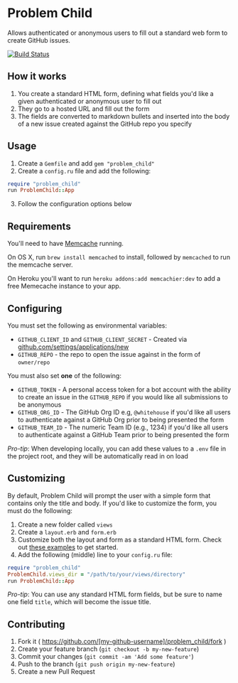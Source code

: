 # Problem Child

Allows authenticated or anonymous users to fill out a standard web form to create GitHub issues.

[![Build Status](https://travis-ci.org/benbalter/problem_child.svg)](https://travis-ci.org/benbalter/problem_child)

## How it works

1. You create a standard HTML form, defining what fields you'd like a given authenticated or anonymous user to fill out
2. They go to a hosted URL and fill out the form
3. The fields are converted to markdown bullets and inserted into the body of a new issue created against the GitHub repo you specify

## Usage

1. Create a `Gemfile` and add `gem "problem_child"`
2. Create a `config.ru` file and add the following:
  ```ruby
  require "problem_child"
  run ProblemChild::App
  ```
3. Follow the configuration options below

## Requirements

You'll need to have [Memcache](http://memcached.org/) running.

On OS X, run `brew install memcached` to install, followed by `memcached` to run the memcache server.

On Heroku you'll want to run `heroku addons:add memcachier:dev` to add a free Memecache instance to your app.

## Configuring

You must set the following as environmental variables:

* `GITHUB_CLIENT_ID` and `GITHUB_CLIENT_SECRET` - Created via [github.com/settings/applications/new](https://github.com/settings/applications/new)
* `GITHUB_REPO` - the repo to open the issue against in the form of `owner/repo`

You must also set **one** of the following:

* `GITHUB_TOKEN` - A personal access token for a bot account with the ability to create an issue in the `GITHUB_REPO` if you would like all submissions to be anonymous
* `GITHUB_ORG_ID` - The GitHub Org ID e.g, `@whitehouse` if you'd like all users to authenticate against a GitHub Org prior to being presented the form
* `GITHUB_TEAM_ID` - The numeric Team ID (e.g., 1234) if you'd like all users to authenticate against a GitHub Team prior to being presented the form

*Pro-tip*: When developing locally, you can add these values to a `.env` file in the project root, and they will be automatically read in on load

## Customizing

By default, Problem Child will prompt the user with a simple form that contains only the title and body. If you'd like to customize the form, you must do the following:

1. Create a new folder called `views`
2. Create a `layout.erb` and `form.erb`
3. Customize both the layout and form as a standard HTML form. Check out [these examples](lib/problem_child/views) to get started.
4. Add the following (middle) line to your `config.ru` file:

```ruby
require "problem_child"
ProblemChild.views_dir = "/path/to/your/views/directory"
run ProblemChild::App
```

*Pro-tip*: You can use any standard HTML form fields, but be sure to name one field `title`, which will become the issue title.

## Contributing

1. Fork it ( https://github.com/[my-github-username]/problem_child/fork )
2. Create your feature branch (`git checkout -b my-new-feature`)
3. Commit your changes (`git commit -am 'Add some feature'`)
4. Push to the branch (`git push origin my-new-feature`)
5. Create a new Pull Request
